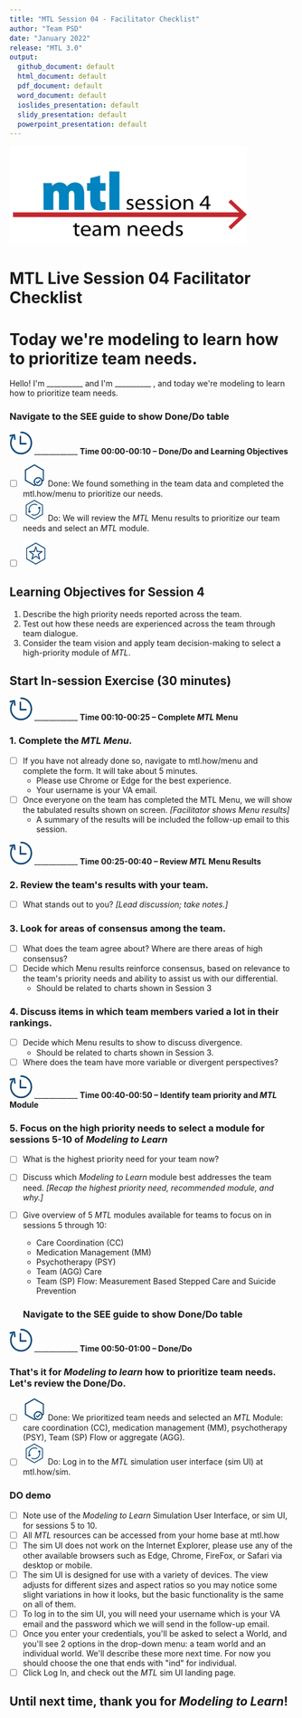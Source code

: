 ```yaml
---
title: "MTL Session 04 - Facilitator Checklist"
author: "Team PSD"
date: "January 2022"
release: "MTL 3.0"
output: 
  github_document: default
  html_document: default
  pdf_document: default
  word_document: default
  ioslides_presentation: default
  slidy_presentation: default
  powerpoint_presentation: default
---
```


[<img src = "https://github.com/lzim/teampsd/blob/master/resources/title_slides/mtl_s04_teamneeds_title.png"
     height = "175" width = "420">](#DontLink)  

# MTL Live Session 04 Facilitator Checklist  

# Today we're modeling to learn how to prioritize team needs.  
Hello! I'm __________ and I'm __________ , and today we're modeling to learn how to prioritize team needs.  

### Navigate to the SEE guide to show Done/Do table  
[<img src = "https://github.com/lzim/teampsd/blob/master/resources/icons/timestamp.png" height = "40" width = "40" style = “display:inline-block”/>](#DontClick) ____________ **Time 00:00-00:10 – Done/Do and Learning Objectives**  
 
- [ ] [<img src = "https://github.com/lzim/teampsd/blob/master/resources/icons/done.png" height = "40" width = "40">](#DontClick) Done: We found something in the team data and completed the mtl.how/menu to prioritize our needs.  
- [ ] [<img src = "https://github.com/lzim/teampsd/blob/master/resources/icons/do.png" height = "40" width = "40">](#DontClick) Do: We will review the _MTL_ Menu results to prioritize our team needs and select an _MTL_ module.
<!-- Learning Objectives Icon --> 
- [ ] [<img src = "https://github.com/lzim/teampsd/blob/master/resources/icons/learning_objectives.png" height = "45" width = "45">](DontClick) 
## Learning Objectives for Session 4  
1. Describe the high priority needs reported across the team.  
2. Test out how these needs are experienced across the team through team dialogue.  
3. Consider the team vision and apply team decision-making to select a high-priority module of *MTL*.  

## Start In-session Exercise (30 minutes)  
[<img src = "https://github.com/lzim/teampsd/blob/master/resources/icons/timestamp.png" height = "40" width = "40" style = “display:inline-block”/>](#DontClick) ____________ **Time 00:10-00:25 – Complete *MTL* Menu**  

### 1. Complete the *MTL Menu*.  
- [ ] If you have not already done so, navigate to mtl.how/menu and complete the form. It will take about 5 minutes.
    - Please use Chrome or Edge for the best experience.
    - Your username is your VA email.
- [ ] Once everyone on the team has completed the MTL Menu, we will show the tabulated results shown on screen. *[Facilitator shows Menu results]*
    - A summary of the results will be included the follow-up email to this session.  

[<img src = "https://github.com/lzim/teampsd/blob/master/resources/icons/timestamp.png" height = "40" width = "40" style = “display:inline-block”/>](#DontClick) ____________ **Time 00:25-00:40 – Review *MTL* Menu Results**  

### 2. Review the team's results with your team.  
- [ ] What stands out to you? *[Lead discussion; take notes.]*  

### 3. Look for areas of consensus among the team.  
- [ ] What does the team agree about?  Where are there areas of high consensus?   
- [ ] Decide which Menu results reinforce consensus, based on relevance to the team's priority needs and ability to assist us with our differential. 
    - Should be related to charts shown in Session 3  
  
### 4. Discuss items in which team members varied a lot in their rankings.  
- [ ] Decide which Menu results to show to discuss divergence. 
    - Should be related to charts shown in Session 3.  
- [ ] Where does the team have more variable or divergent perspectives?  

[<img src = "https://github.com/lzim/teampsd/blob/master/resources/icons/timestamp.png" height = "40" width = "40" style = “display:inline-block”/>](#DontClick) ____________ **Time 00:40-00:50 – Identify team priority and *MTL* Module**
### 5. Focus on the high priority needs to select a module for sessions 5-10 of *Modeling to Learn*
- [ ] What is the highest priority need for your team now?
- [ ] Discuss which _Modeling to Learn_ module best addresses the team need. *[Recap the highest priority need, recommended module, and why.]*  
- [ ] Give overview of  5 _MTL_ modules available for teams to focus on in sessions 5 through 10:  
  + Care Coordination (CC)  
  + Medication Management (MM)  
  + Psychotherapy (PSY)  
  + Team (AGG) Care 
  + Team (SP) Flow: Measurement Based Stepped Care and Suicide Prevention  
  
  ### Navigate to the SEE guide to show Done/Do table  
[<img src = "https://github.com/lzim/teampsd/blob/master/resources/icons/timestamp.png" height = "40" width = "40" style = “display:inline-block”/>](#DontClick) ____________ **Time 00:50-01:00 – Done/Do**  

### That's it for _Modeling to learn_ how to prioritize team needs.  Let's review the Done/Do.
 
- [ ] [<img src = "https://github.com/lzim/teampsd/blob/master/resources/icons/done.png" height = "40" width = "40">](#DontClick) Done: We prioritized team needs and selected an _MTL_ Module: care coordination (CC), medication management (MM), psychotherapy (PSY), Team (SP) Flow or aggregate (AGG).  
- [ ] [<img src = "https://github.com/lzim/teampsd/blob/master/resources/icons/do.png" height = "40" width = "40">](#DontClick) Do: Log in to the _MTL_ simulation user interface (sim UI) at mtl.how/sim.  

### DO demo
- [ ] Note use of the _Modeling to Learn_ Simulation User Interface, or sim UI, for sessions 5 to 10.
- [ ]  All _MTL_ resources can be accessed from your home base at mtl.how  
- [ ] The sim UI does not work on the Internet Explorer, please use any of the other available browsers such as Edge, Chrome, FireFox, or Safari via desktop or mobile.
- [ ] The sim UI is designed for use with a variety of devices. The view adjusts for different sizes and aspect ratios so you may notice some slight variations in how it looks, but the basic functionality is the same on all of them.  
- [ ] To log in to the sim UI, you will need your username which is your VA email and the password which we will send in the follow-up email. 
- [ ] Once you enter your credentials, you'll be asked to select a World, and you'll see 2 options in the drop-down menu: a team world and an individual world. We'll describe these more next time. For now you should choose the one that ends with "ind" for individual. 
- [ ] Click Log In, and check out the *MTL* sim UI landing page. 
## Until next time, thank you for *Modeling to Learn*!
